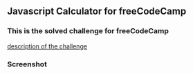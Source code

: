 ## Javascript Calculator for freeCodeCamp

### This is the solved challenge for freeCodeCamp

[description of the challenge](https://learn.freecodecamp.org/front-end-libraries/front-end-libraries-projects/build-a-javascript-calculator/)

### Screenshot